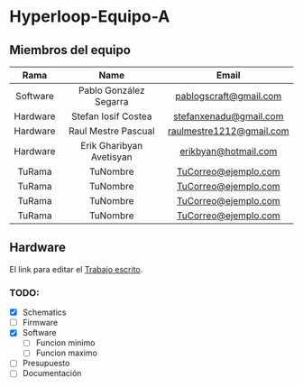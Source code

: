 # Hyperloop-Equipo-A

 ## **Miembros del equipo**

|   Rama   |          Name          |         Email          |
| :------: | :--------------------: | :--------------------: |
| Software | Pablo González Segarra | pablogscraft@gmail.com |
| Hardware |  Stefan Iosif Costea   | stefanxenadu@gmail.com |
|  Hardware |Raul Mestre Pascual        |  raulmestre1212@gmail.com  |
|  Hardware  |        Erik Gharibyan Avetisyan        |  erikbyan@hotmail.com  |
|  TuRama  |        TuNombre        |  TuCorreo@ejemplo.com  |
|  TuRama  |        TuNombre        |  TuCorreo@ejemplo.com  |
|  TuRama  |        TuNombre        |  TuCorreo@ejemplo.com  |
|  TuRama  |        TuNombre        |  TuCorreo@ejemplo.com  |


## **Hardware**

El link para editar el [Trabajo escrito](https://es.overleaf.com/9679599333dgcsbzrrjmvn).


### TODO:
- [x] Schematics
- [ ] Firmware
- [X] Software
    - [ ] Funcion minimo
    - [ ] Funcion maximo
- [ ] Presupuesto
- [ ] Documentación
